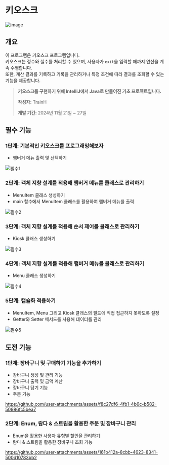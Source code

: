 # 키오스크


![image](https://github.com/user-attachments/assets/6374c08b-0d6d-4b90-8ebd-7a06f469ed4b)



##  개요
이 프로그램은 키오스크 프로그램입니다.  
키오스크는 정수와 실수를 처리할 수 있으며, 사용자가 `exit`을 입력할 때까지 연산을 계속 수행합니다.  
또한, 계산 결과를 기록하고 기록을 관리하거나 특정 조건에 따라 결과를 조회할 수 있는 기능을 제공합니다.

> 
> **키오스크를 구현하기 위해 IntelliJ에서 Java로 만들어진 기초 프로젝트입니다.**
> 
> **작성자:** TrainH
> 
> **개발 기간:** 2024년 11월 21일 ~ 27일  
> 


##  필수 기능

###   1단계: 기본적인 키오스크를 프로그래밍해보자
- 햄버거 메뉴 출력 및 선택하기


![필수1](https://github.com/user-attachments/assets/f1be512d-9348-4dbc-aeb3-4e7e7b16ad72)


###   2단계: 객체 지향 설계를 적용해 햄버거 메뉴를 클래스로 관리하기
- MenuItem 클래스 생성하기
- main 함수에서 MenuItem 클래스를 활용하여 햄버거 메뉴를 출력


![필수2](https://github.com/user-attachments/assets/f56af306-dfdf-4d8a-ac6c-2a462094aa26)


###   3단계: 객체 지향 설계를 적용해 순서 제어를 클래스로 관리하기
- Kiosk 클래스 생성하기


![필수3](https://github.com/user-attachments/assets/130829f1-28b7-4aea-bc60-10aefdbb916d)


###   4단계: 객체 지향 설계를 적용해 햄버거 메뉴를 클래스로 관리하기
- Menu 클래스 생성하기


![필수4](https://github.com/user-attachments/assets/4777a46b-3049-4e65-93a2-1694f6d7882d)


###   5단계: 캡슐화 적용하기
- MenuItem, Menu 그리고 Kiosk 클래스의 필드에 직접 접근하지 못하도록 설정
- Getter와 Setter 메서드를 사용해 데이터를 관리


![필수5](https://github.com/user-attachments/assets/217bdd18-c696-4359-bc10-0e6cd1083282)



##  도전 기능

###   1단계: 장바구니 및 구매하기 기능을 추가하기
- 장바구니 생성 및 관리 기능
- 장바구니 출력 및 금액 계산
- 장바구니 담기 기능
- 주문 기능


https://github.com/user-attachments/assets/f8c27df6-4fb1-4b6c-b582-50986fc5bea7



###   2단계: Enum, 람다 & 스트림을 활용한 주문 및 장바구니 관리 
- Enum을 활용한 사용자 유형별 할인율 관리하기
- 람다 & 스트림을 활용한 장바구니 조회 기능


https://github.com/user-attachments/assets/161b412a-8cbb-4623-8341-500d10783bb2


